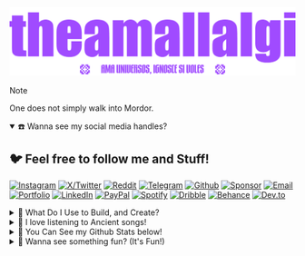 ![HEADER](https://github.com/theamallalgi/TheAmalLalgi/blob/main/dependencies/header.png?raw=true)

<!-- > <a href="https://github.com/" target='_blank'>github</a> > <a href="https://theamallalgi.pages.dev" target='_blank'>theamallalgi</a> > <a href="https://github.com/theamallalgi" target='_blank'>profile</a> > <a href="https://github.com/theamallalgi/theamallalgi/readme.md" target='_blank'>readme.md</a> -->

> [!NOTE]
> One does not simply walk into Mordor.

<details open>
<summary> ☎️ Wanna see my social media handles?</summary>

## 🐦 Feel free to follow me and Stuff!
[![Instagram](https://ziadoua.github.io/m3-Markdown-Badges/badges/Instagram/instagram1.svg)](https://instagram.com/theamallalgi) [![X/Twitter](https://ziadoua.github.io/m3-Markdown-Badges/badges/Twitter/twitter1.svg)](https://x.com/amallalgi) [![Reddit](https://ziadoua.github.io/m3-Markdown-Badges/badges/Reddit/reddit1.svg)](https://reddit.com/user/theamallalgi) [![Telegram](https://ziadoua.github.io/m3-Markdown-Badges/badges/Telegram/telegram1.svg)](t.me/theamallalgi/)
[![Github](https://ziadoua.github.io/m3-Markdown-Badges/badges/Github/github2.svg)](https://github.com/theamallalgi/) [![Sponsor](https://ziadoua.github.io/m3-Markdown-Badges/badges/Sponsor/sponsor1.svg)](https://github.com/sponsors/theamallalgi/)
[![Email](https://ziadoua.github.io/m3-Markdown-Badges/badges/Mail/mail2.svg)](mailto:theamallalgi@gmail.com) [![Portfolio](https://ziadoua.github.io/m3-Markdown-Badges/badges/MyPortfolio/myportfolio1.svg)](https://theamallalgi.pages.dev/)
[![LinkedIn](https://ziadoua.github.io/m3-Markdown-Badges/badges/LinkedIn/linkedin1.svg)](https://linkedin.com/in/amallalgi) [![PayPal](https://ziadoua.github.io/m3-Markdown-Badges/badges/PayPal/paypal1.svg)](https://paypal.me/theamallalgi)
[![Spotify](https://ziadoua.github.io/m3-Markdown-Badges/badges/Spotify/spotify2.svg)](https://open.spotify.com/user/t33tjvnatdw1hf5ner4vpt2kn?si=YqmENfcuTyuGJG1Nvo_u0Q) [![Dribble](https://ziadoua.github.io/m3-Markdown-Badges/badges/Dribble/dribble1.svg)](https://dribbble.com/TheAmalLalgi) [![Behance](https://ziadoua.github.io/m3-Markdown-Badges/badges/Behance/behance1.svg)](https://www.behance.net/amallalgi) [![Dev.to](https://ziadoua.github.io/m3-Markdown-Badges/badges/Devto/devto1.svg)](https://dev.to/theamallalgi)
</details>

<details>
<summary> 🦑 What Do I Use to Build, and Create?</summary>

### Web Development and Frameworks I Use
![HTML5](https://ziadoua.github.io/m3-Markdown-Badges/badges/HTML/html1.svg) ![CSS3](https://ziadoua.github.io/m3-Markdown-Badges/badges/CSS/css1.svg) ![JavaScript](https://ziadoua.github.io/m3-Markdown-Badges/badges/Javascript/javascript3.svg) ![Typescript](https://ziadoua.github.io/m3-Markdown-Badges/badges/TypeScript/typescript1.svg) ![SCSS](https://ziadoua.github.io/m3-Markdown-Badges/badges/Sass/sass1.svg) ![jQuery](https://ziadoua.github.io/m3-Markdown-Badges/badges/jQuery/jquery1.svg)
![React](https://ziadoua.github.io/m3-Markdown-Badges/badges/React/react1.svg) ![NodeJS](https://ziadoua.github.io/m3-Markdown-Badges/badges/NodeJS/nodejs1.svg) ![Express.js](https://ziadoua.github.io/m3-Markdown-Badges/badges/Express/express2.svg) ![MongoDB](https://ziadoua.github.io/m3-Markdown-Badges/badges/MongoDB/mongodb1.svg) ![Next JS](https://ziadoua.github.io/m3-Markdown-Badges/badges/NextJS/nextjs2.svg)
![Tailwind](https://ziadoua.github.io/m3-Markdown-Badges/badges/TailwindCSS/tailwindcss1.svg) ![Django](https://ziadoua.github.io/m3-Markdown-Badges/badges/Django/django1.svg) ![NestJS](https://ziadoua.github.io/m3-Markdown-Badges/badges/NestJS/nestjs1.svg) ![PostgreSQL](https://ziadoua.github.io/m3-Markdown-Badges/badges/PostgreSQL/postgresql1.svg)

### Shell Scripting, Building and Automation
![Shell](https://ziadoua.github.io/m3-Markdown-Badges/badges/Shell/shell1.svg) ![Python](https://ziadoua.github.io/m3-Markdown-Badges/badges/Python/python1.svg) ![Rust](https://ziadoua.github.io/m3-Markdown-Badges/badges/Rust/rust1.svg) ![Lua-Lang](https://ziadoua.github.io/m3-Markdown-Badges/badges/Lua/lua1.svg)

### Some Other Programming Languages I Love
![Go Lang](https://ziadoua.github.io/m3-Markdown-Badges/badges/Go/go1.svg) ![Java](https://ziadoua.github.io/m3-Markdown-Badges/badges/Java/java1.svg) ![Kotlin](https://ziadoua.github.io/m3-Markdown-Badges/badges/Kotlin/kotlin1.svg) ![C#](https://ziadoua.github.io/m3-Markdown-Badges/badges/CSharp/csharp1.svg)

### Some Tools and Platforms I Rely too much on
![Git](https://ziadoua.github.io/m3-Markdown-Badges/badges/Git/git1.svg) ![Docker](https://ziadoua.github.io/m3-Markdown-Badges/badges/Docker/docker1.svg) ![Postman](https://ziadoua.github.io/m3-Markdown-Badges/badges/Postman/postman1.svg) ![Cloudflare](https://ziadoua.github.io/m3-Markdown-Badges/badges/Cloudflare/cloudflare1.svg) ![Netlify](https://ziadoua.github.io/m3-Markdown-Badges/badges/Netlify/netlify1.svg)

### Editors and IDEs I Love (Sorted)
![NVim](https://ziadoua.github.io/m3-Markdown-Badges/badges/Neovim/neovim1.svg) ![Visual Studio Code](https://ziadoua.github.io/m3-Markdown-Badges/badges/VisualStudioCode/visualstudiocode1.svg) ![Android Studio](https://ziadoua.github.io/m3-Markdown-Badges/badges/AndroidStudio/androidstudio1.svg) ![Xcode](https://ziadoua.github.io/m3-Markdown-Badges/badges/Xcode/xcode1.svg) </br>
![Webstorm](https://ziadoua.github.io/m3-Markdown-Badges/badges/Webstorm/webstorm2.svg) ![Pycharm](https://ziadoua.github.io/m3-Markdown-Badges/badges/PyCharm/pycharm1.svg) ![IJIdea](https://ziadoua.github.io/m3-Markdown-Badges/badges/IDEA/idea1.svg)

### Main Creative Tools I Use
![Adobe Photoshop](https://ziadoua.github.io/m3-Markdown-Badges/badges/Photoshop/photoshop1.svg) ![Adobe Illustrator](https://ziadoua.github.io/m3-Markdown-Badges/badges/Illustrator/illustrator1.svg) ![Figma](https://ziadoua.github.io/m3-Markdown-Badges/badges/Figma/figma1.svg) ![InDesign](https://ziadoua.github.io/m3-Markdown-Badges/badges/InDesign/indesign1.svg) </br>
![Audacity](https://ziadoua.github.io/m3-Markdown-Badges/badges/Audacity/audacity1.svg) ![Blender](https://ziadoua.github.io/m3-Markdown-Badges/badges/Blender/blender1.svg)
</details>

<details>
<summary> 🦑 I love listening to Ancient songs!</summary>

## 🎺 This is something I listen to:
[![spotify-github-profile](https://spotify-github-profile.kittinanx.com/api/view?uid=t33tjvnatdw1hf5ner4vpt2kn&cover_image=true&theme=compact&show_offline=false&background_color=121212&interchange=true)](https://github.com/kittinan/spotify-github-profile)
</details>

<details>
<summary> 🦑 You Can See my Github Stats below!</summary>

## 🛞 Github Stats
![](https://github-readme-streak-stats.herokuapp.com/?user=theamallalgi&theme=tokyonight&hide_border=true)
![](https://github-readme-stats.vercel.app/api/top-langs/?username=theamallalgi&theme=tokyonight&hide_border=true&include_all_commits=true&count_private=true)
</details>

<details>
<summary> 🦑 Wanna see something fun? (It's Fun!)</summary>

## 👻 Booo!
![Nosferatu](https://github.com/theamallalgi/TheAmalLalgi/blob/main/dependencies/nosferatu.gif?raw=true)
</details>
